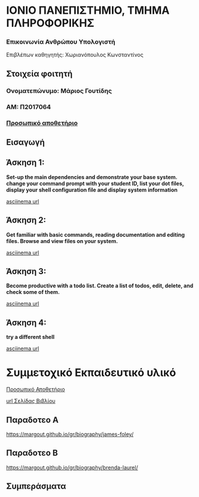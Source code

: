 # ΙΟΝΙΟ ΠΑΝΕΠΙΣΤΗΜΙΟ, ΤΜΗΜΑ ΠΛΗΡΟΦΟΡΙΚΗΣ 

### Επικοινωνία Ανθρώπου Υπολογιστή  
Επιβλέπων καθηγητής: Χωριανόπουλος Κωνσταντίνος 

## Στοιχεία φοιτητή 
### Ονοματεπώνυμο: Μάριος Γουτίδης
### ΑΜ: Π2017064

### [Προσωπικό αποθετήριο](https://github.com/margout/hci)

## Εισαγωγή



## Άσκηση 1:

**Set-up the main dependencies and demonstrate your base system. change your command prompt with your student ID, list your dot files, display your shell configuration file and display system information**

[asciinema url](https://asciinema.org/a/jcMjmhe2ydfpX7mj03Q4oznnp)



## Άσκηση 2: 

**Get familiar with basic commands, reading documentation and editing files. Browse and view files on your system.**

[asciinema url](https://asciinema.org/a/qTf9JIqVUuF4XMjX2UKdVa71N)


## Άσκηση 3:

**Become productive with a todo list. Create a list of todos, edit, delete, and check some of them.**

[asciinema url](https://asciinema.org/a/UWilJghTFSyddAsBBYgFbJbfq)


## Άσκηση 4:

**try a different shell**

[asciinema url](https://asciinema.org/a/mbxKA9PHOvnSOoiXD5hKUwywo)








# Συμμετοχικό Εκπαιδευτικό υλικό

[Προσωπικό Αποθετήριο](https://github.com/margout)

[url Σελίδας Βιβλίου](https://github.com/margout/gr)

## Παραδοτεο Α

https://margout.github.io/gr/biography/james-foley/

## Παραδοτεο Β

https://margout.github.io/gr/biography/brenda-laurel/

## Συμπεράσματα 

